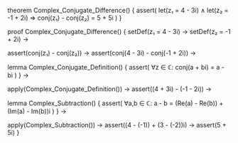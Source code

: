theorem Complex_Conjugate_Difference() {
  assert(
    let(z₁ = 4 - 3i) ∧
    let(z₂ = -1 + 2i) ⇒
    conj(z₁) - conj(z₂) = 5 + 5i
  )
}

proof Complex_Conjugate_Difference() {
  setDef(z₁ = 4 - 3i) →
  setDef(z₂ = -1 + 2i) →
  
  assert(conj(z₁) - conj(z₂)) →
  assert(conj(4 - 3i) - conj(-1 + 2i)) →
  
  lemma Complex_Conjugate_Definition() {
    assert(
      ∀z ∈ ℂ: conj(a + bi) = a - bi
    )
  } →
  
  apply(Complex_Conjugate_Definition()) →
  assert((4 + 3i) - (-1 - 2i)) →
  
  lemma Complex_Subtraction() {
    assert(
      ∀a,b ∈ ℂ: a - b = (Re(a) - Re(b)) + (Im(a) - Im(b))i
    )
  } →
  
  apply(Complex_Subtraction()) →
  assert((4 - (-1)) + (3 - (-2))i) →
  assert(5 + 5i)
}